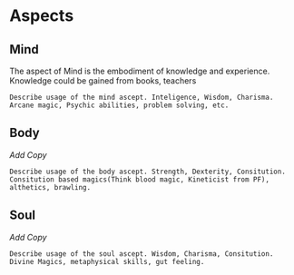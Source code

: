 # Aspects

## Mind
The aspect of Mind is the embodiment of knowledge and experience. Knowledge could be gained from books, teachers
```
Describe usage of the mind ascept. Inteligence, Wisdom, Charisma.
Arcane magic, Psychic abilities, problem solving, etc.
```
## Body
*Add Copy*
```
Describe usage of the body ascept. Strength, Dexterity, Consitution.
Consitution based magics(Think blood magic, Kineticist from PF), althetics, brawling.
```

## Soul
*Add Copy*
```
Describe usage of the soul ascept. Wisdom, Charisma, Consitution.
Divine Magics, metaphysical skills, gut feeling. 
```
<!--stackedit_data:
eyJoaXN0b3J5IjpbLTE5MjIwOTgzMzIsLTE0NTQ5MTc3MCwtMT
YwNjY1NTg0NSw3MDEzNzQyNzEsMTkyMzM5OTQ5NSwtMTM5NDQw
NDMzMCwxMDEyMzcwNjQxXX0=
-->